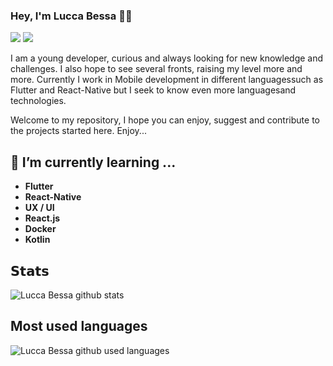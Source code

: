 ### Hey, I'm Lucca Bessa 🚀🔭
  
[![](https://img.shields.io/badge/-@LuccaBessa-%23181717?style=flat-square&logo=github)](https://github.com/LuccaBessa/)
[![](https://img.shields.io/badge/-Lucca%20Bessa-blue?style=flat-square&logo=Linkedin&logoColor=white&link=https://www.linkedin.com/in/luccabessa/)](https://www.linkedin.com/in/LuccaBessa/)  

I am a young developer, curious and always looking for new knowledge and challenges. I also hope to see several fronts, raising my level more and more. Currently I work in Mobile development in different languages ​​such as Flutter and React-Native but I seek to know even more languages ​​and technologies.

Welcome to my repository, I hope you can enjoy, suggest and contribute to the projects started here. Enjoy...

## 🌱 I’m currently learning ...
 
- **Flutter** 
- **React-Native**
- **UX / UI**
- **React.js** 
- **Docker**  
- **Kotlin**  


## 𝗦𝘁𝗮𝘁𝘀

![Lucca Bessa github stats](https://github-readme-stats.vercel.app/api?username=LuccaBessa&show_icons=true&theme=dracula)


## Most used languages  

![Lucca Bessa github used languages ](https://github-readme-stats.vercel.app/api/top-langs/?username=LuccaBessa&layout=compact&theme=dracula)
